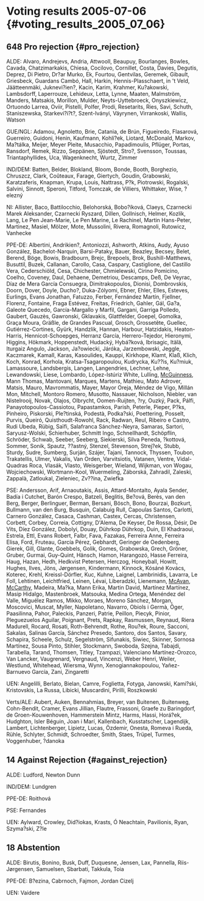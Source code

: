 # Voting results 2005-07-06 {#voting_results_2005_07_06}

## 648 Pro rejection {#pro_rejection}

ALDE: Alvaro, Andrejevs, Andria, Attwooll, Beaupuy, Bourlanges, Bowles,
Cavada, Chatzimarkakis, Chiesa, Cocilovo, Cornillet, Costa, Davies,
Degutis, Deprez, Di Pietro, Dr?ar Murko, Ek, Fourtou, Gentvilas,
Geremek, Gibault, Griesbeck, Guardans Cambó, Hall, Harkin,
Hennis-Plasschaert, in \'t Veld, Jäätteenmäki, Juknevi?ien?, Kacin,
Karim, Krahmer, Ku?akowski, Lambsdorff, Laperrouze, Lehideux, Letta,
Lynne, Maaten, Malmström, Manders, Matsakis, Morillon, Mulder,
Neyts-Uyttebroeck, Onyszkiewicz, Ortuondo Larrea, Oviir, Pistelli,
Polfer, Prodi, Resetarits, Ries, Savi, Schuth, Staniszewska,
Starkevi?i?t?, Szent-Iványi, Väyrynen, Virrankoski, Wallis, Watson

GUE/NGL: Adamou, Agnoletto, Brie, Catania, de Brún, Figueiredo,
Flasarová, Guerreiro, Guidoni, Henin, Kaufmann, Kohlí?ek, Liotard,
McDonald, Markov, Ma?tálka, Meijer, Meyer Pleite, Musacchio,
Papadimoulis, Pflüger, Portas, Ransdorf, Remek, Rizzo, Seppänen,
Sjöstedt, Stro?, Svensson, Toussas, Triantaphyllides, Uca, Wagenknecht,
Wurtz, Zimmer

IND/DEM: Batten, Belder, Blokland, Bloom, Bonde, Booth, Borghezio,
Chruszcz, Clark, Coûteaux, Farage, Giertych, Goudin, Grabowski,
Karatzaferis, Knapman, Krupa, Louis, Nattrass, P?k, Piotrowski,
Rogalski, Salvini, Sinnott, Speroni, Titford, Tomczak, de Villiers,
Whittaker, Wise, ?elezný

NI: Allister, Baco, Battilocchio, Belohorská, Bobo?íková, Claeys,
Czarnecki Marek Aleksander, Czarnecki Ryszard, Dillen, Gollnisch,
Helmer, Kozlík, Lang, Le Pen Jean-Marie, Le Pen Marine, Le Rachinel,
Martin Hans-Peter, Martinez, Masiel, Mölzer, Mote, Mussolini, Rivera,
Romagnoli, Rutowicz, Vanhecke

PPE-DE: Albertini, Andrikien?, Antoniozzi, Ashworth, Atkins, Audy, Ayuso
González, Bachelot-Narquin, Barsi-Pataky, Bauer, Beazley, Becsey, Belet,
Berend, Böge, Bowis, Bradbourn, Brejc, Brepoels, Brok, Bushill-Matthews,
Busuttil, Buzek, Callanan, Carollo, Casa, Caspary, Castiglione, del
Castillo Vera, Cederschiöld, Cesa, Chichester, Chmielewski, Cirino
Pomicino, Coelho, Coveney, Daul, Dehaene, Demetriou, Descamps, Deß, De
Veyrac, Díaz de Mera García Consuegra, Dimitrakopoulos, Dionisi,
Dombrovskis, Doorn, Dover, Doyle, Ducho?, Duka-Zólyomi, Ebner, Ehler,
Elles, Esteves, Eurlings, Evans Jonathan, Fatuzzo, Ferber, Fernández
Martín, Fjellner, Florenz, Fontaine, Fraga Estévez, Freitas, Friedrich,
Gahler, Gál, Ga?a, Galeote Quecedo, García-Margallo y Marfil, Gargani,
Garriga Polledo, Gaubert, Gauzès, Gawronski, Gklavakis, Glattfelder,
Goepel, Gomolka, Graça Moura, Gräßle, de Grandes Pascual, Grosch,
Grossetête, Guellec, Gutiérrez-Cortines, Gyürk, Handzlik, Hannan,
Harbour, Hatzidakis, Heaton-Harris, Hennicot-Schoepges, Herranz García,
Herrero-Tejedor, Hieronymi, Higgins, Hökmark, Hoppenstedt, Hudacký,
Hybá?ková, Ibrisagic, Itälä, Iturgaiz Angulo, Jackson, Ja?owiecki,
Járóka, Jarzembowski, Jeggle, Kaczmarek, Kamall, Karas, Kasoulides,
Kauppi, Kirkhope, Klamt, Klaß, Klich, Koch, Konrad, Korhola,
Kratsa-Tsagaropoulou, Kudrycka, Ku??is, Ku?miuk, Lamassoure,
Landsbergis, Langen, Langendries, Lechner, Lehne, Lewandowski, Liese,
Lombardo, López-Istúriz White, Lulling,
[McGuinness](McGuinness "wikilink"), Mann Thomas, Mantovani, Marques,
Martens, Mathieu, Mato Adrover, Matsis, Mauro, Mavrommatis, Mayer, Mayor
Oreja, Méndez de Vigo, Millán Mon, Mitchell, Montoro Romero, Musotto,
Nassauer, Nicholson, Niebler, van Nistelrooij, Novak, Olajos, Olbrycht,
Oomen-Ruijten, ?ry, Ouzký, Pack, Pálfi, Panayotopoulos-Cassiotou,
Papastamkos, Parish, Peterle, Pieper, P?ks, Pinheiro, Piskorski,
Ple?tinská, Podestà, Podka?ski, Poettering, Posselt, Purvis, Queiró,
Quisthoudt-Rowohl, Rack, Radwan, Reul, Ribeiro e Castro, Rudi Ubeda,
Rübig, Saïfi, Salafranca Sánchez-Neyra, Samaras, Sartori,
Saryusz-Wolski, Schierhuber, Schmitt Ingo, Schnellhardt, Schöpflin,
Schröder, Schwab, Seeber, Seeberg, Siekierski, Silva Peneda, ?kottová,
Sommer, Sonik, Spautz, ??astný, Stenzel, Stevenson, Strej?ek, Stubb,
Sturdy, Sudre, Sumberg, Surján, Szájer, Tajani, Tannock, Thyssen,
Toubon, Trakatellis, Ulmer, Vakalis, Van Orden, Varvitsiotis, Vatanen,
Ventre, Vidal-Quadras Roca, Vlasák, Vlasto, Weisgerber, Wieland,
Wijkman, von Wogau, Wojciechowski, Wortmann-Kool, Wuermeling, Záborská,
Zahradil, Zaleski, Zappalà, Zatloukal, Zieleniec, Zv??ina, Zwiefka

PSE: Andersson, Arif, Arnaoutakis, Assis, Attard-Montalto, Ayala Sender,
Badía i Cutchet, Barón Crespo, Batzeli, Beglitis, Be?ová, Berès, van den
Berg, Berger, Berlinguer, Berman, Bersani, Bösch, Bono, Bourzai,
Bozkurt, Bullmann, van den Burg, Busquin, Calabuig Rull, Capoulas
Santos, Carlotti, Carnero González, Casaca, Cashman, Castex, Cercas,
Christensen, Corbett, Corbey, Correia, Cottigny, D\'Alema, De Keyser, De
Rossa, Désir, De Vits, Díez González, Dobolyi, Douay, Dührkop Dührkop,
Duin, El Khadraoui, Estrela, Ettl, Evans Robert, Falbr, Fava, Fazakas,
Ferreira Anne, Ferreira Elisa, Ford, Fruteau, García Pérez, Gebhardt,
Geringer de Oedenberg, Gierek, Gill, Glante, Goebbels, Golik, Gomes,
Grabowska, Grech, Gröner, Gruber, Gurmai, Guy-Quint, Hänsch, Hamon,
Harangozó, Hasse Ferreira, Haug, Hazan, Hedh, Hedkvist Petersen,
Herczog, Honeyball, Howitt, Hughes, Ilves, Jöns, Jørgensen, Kindermann,
Kinnock, Kósáné Kovács, Koterec, Krehl, Kreissl-Dörfler, Kuc, Kuhne,
Laignel, Lambrinidis, Lavarra, Le Foll, Lehtinen, Leichtfried, Leinen,
Lévai, Liberadzki, Lienemann, [McAvan](McAvan "wikilink"),
[McCarthy](McCarthy "wikilink"), Madeira, Ma?ka, Mann Erika, Martin
David, Martínez Martínez, Masip Hidalgo, Mastenbroek, Matsouka, Medina
Ortega, Menéndez del Valle, Miguélez Ramos, Mikko, Moraes, Moreno
Sánchez, Morgan, Moscovici, Muscat, Myller, Napoletano, Navarro, Obiols
i Germà, Öger, Paasilinna, Pahor, Paleckis, Panzeri, Patrie, Peillon,
Piecyk, Pinior, Pleguezuelos Aguilar, Poignant, Prets, Rapkay,
Rasmussen, Reynaud, Riera Madurell, Rocard, Rosati, Roth-Behrendt,
Rothe, Rou?ek, Roure, Sacconi, Sakalas, Salinas García, Sánchez Presedo,
Santoro, dos Santos, Savary, Schapira, Scheele, Schulz, Segelström,
Sifunakis, Siwiec, Skinner, Sornosa Martínez, Sousa Pinto, Stihler,
Stockmann, Swoboda, Szejna, Tabajdi, Tarabella, Tarand, Thomsen, Titley,
Tzampazi, Valenciano Martínez-Orozco, Van Lancker, Vaugrenard, Vergnaud,
Vincenzi, Weber Henri, Weiler, Westlund, Whitehead, Wiersma, Wynn,
Xenogiannakopoulou, Yañez-Barnuevo García, Zani, Zingaretti

UEN: Angelilli, Berlato, Bielan, Camre, Foglietta, Fotyga, Janowski,
Kami?ski, Kristovskis, La Russa, Libicki, Muscardini, Pirilli,
Roszkowski

Verts/ALE: Aubert, Auken, Bennahmias, Breyer, van Buitenen, Buitenweg,
Cohn-Bendit, Cramer, Evans Jillian, Flautre, Frassoni, Graefe zu
Baringdorf, de Groen-Kouwenhoven, Hammerstein Mintz, Harms, Hassi,
Horá?ek, Hudghton, Isler Béguin, Joan i Marí, Kallenbach, Kusstatscher,
Lagendijk, Lambert, Lichtenberger, Lipietz, Lucas, Özdemir, Onesta,
Romeva i Rueda, Rühle, Schlyter, Schmidt, Schroedter, Smith, Staes,
Trüpel, Turmes, Voggenhuber, ?danoka

## 14 Against Rejection {#against_rejection}

ALDE: Ludford, Newton Dunn

IND/DEM: Lundgren

PPE-DE: Roithová

PSE: Fernandes

UEN: Aylward, Crowley, Did?iokas, Krasts, Ó Neachtain, Pavilionis, Ryan,
Szyma?ski, Z?le

## 18 Abstention

ALDE: Birutis, Bonino, Busk, Duff, Duquesne, Jensen, Lax, Pannella,
Riis-Jørgensen, Samuelsen, Sbarbati, Takkula, Toia

PPE-DE: B?ezina, Cabrnoch, Fajmon, Jordan Cizelj

UEN: Vaidere
